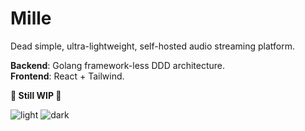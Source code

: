 # Mille

Dead simple, ultra-lightweight, self-hosted audio streaming platform.

**Backend**: Golang framework-less DDD architecture.  
**Frontend**: React + Tailwind.

**🚧 Still WIP 🚧**

![light](https://i.ibb.co/CtYXs3d/image.png)
![dark](https://i.postimg.cc/6pQfJL6N/image.png)
